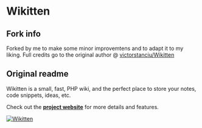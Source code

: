 # Wikitten

## Fork info
Forked by me to make some minor improvemtens and to adapt it to my liking.
Full credits go to the original author @ [victorstanciu/Wikitten](https://github.com/victorstanciu/Wikitten)

## Original readme

Wikitten is a small, fast, PHP wiki, and the perfect place to store your notes, code snippets, ideas, etc.

Check out the **[project website](http://wikitten.vizuina.com)** for more details and features.

[![Wikitten](http://wikitten.vizuina.com/screenshot.png)](http://wikitten.vizuina.com)
